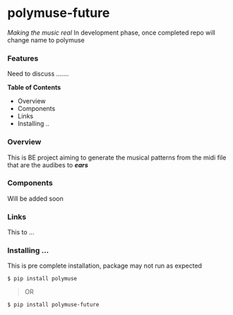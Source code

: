 

# polymuse-future
*Making the music real* 
In development phase, once completed repo will change name to polymuse

<!-- ![](https://pandao.github.io/editor.md/images/logos/editormd-logo-180x180.png)

![](https://img.shields.io/github/stars/pandao/editor.md.svg) ![](https://img.shields.io/github/forks/pandao/editor.md.svg) ![](https://img.shields.io/github/tag/pandao/editor.md.svg) ![](https://img.shields.io/github/release/pandao/editor.md.svg) ![](https://img.shields.io/github/issues/pandao/editor.md.svg) ![](https://img.shields.io/bower/v/editor.md.svg) -->

### Features
Need to discuss ....... 


**Table of Contents**
* Overview
* Components
* Links
* Installing ..

### Overview
This is BE project aiming to generate the musical patterns from the midi file that are the audibes to  ***ears***

### Components
Will be added soon

### Links
This to ... 
### Installing ...
This is pre complete installation, package may not run as expected

`$ pip install polymuse`
> OR

`$ pip install polymuse-future`

